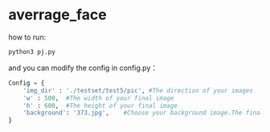 # averrage_face

how to run: 
```shell
python3 pj.py
```

and you can modify the config in config.py：

```python
Config = {
    'img_dir' : './testset/test5/pic', #The direction of your images
    'w' : 500,	#The width of your final image
    'h' : 600,	#The height of your final image
    'background': '373.jpg',	#Choose your background image.The final average image would based on the hair, shirt, background that the original image you choose.
}
```



